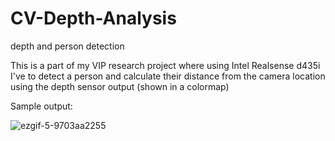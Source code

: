 # CV-Depth-Analysis
depth and person detection

This is a part of my VIP research project where using Intel Realsense d435i I've to detect a person and calculate their distance from the camera location using the depth sensor output (shown in a colormap) 


Sample output:

![ezgif-5-9703aa2255](https://user-images.githubusercontent.com/33205097/206874839-1cd65cde-f164-454c-8863-d478c5a03173.gif)
